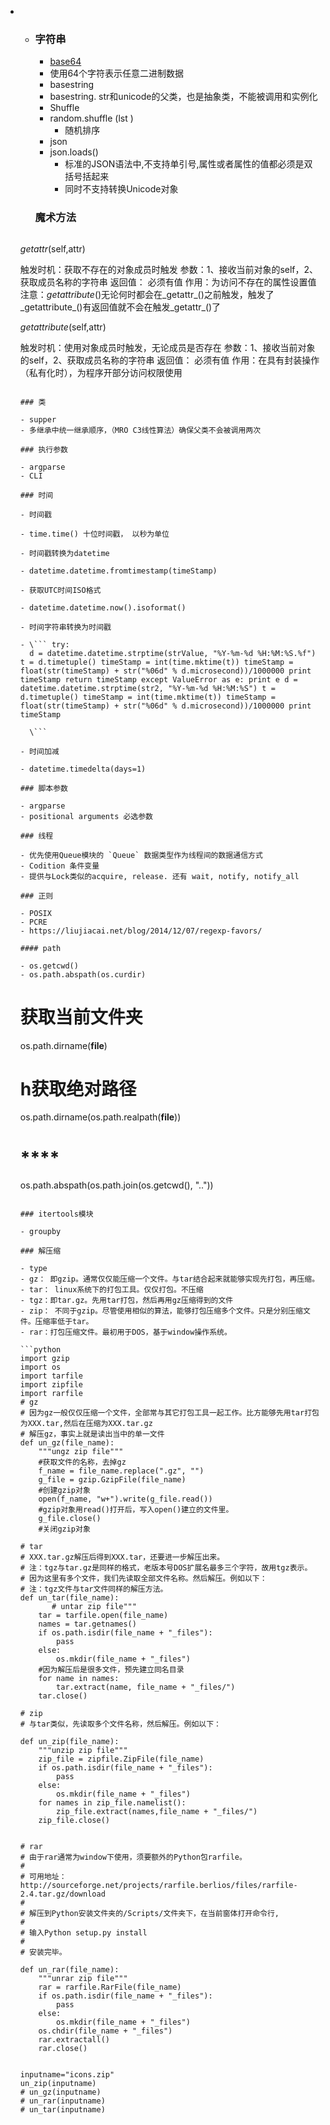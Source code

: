 * * ### 字符串
  		
      - [base64](https://www.liaoxuefeng.com/wiki/0014316089557264a6b348958f449949df42a6d3a2e542c000/001431954588961d6b6f51000ca4279a3415ce14ed9d709000)
      - 使用64个字符表示任意二进制数据
      - basestring
      - basestring. str和unicode的父类，也是抽象类，不能被调用和实例化
      - Shuffle
      - random.shuffle (lst )
        - 随机排序
      - json
      - json.loads()
        - 标准的JSON语法中,不支持单引号,属性或者属性的值都必须是双括号括起来
        - 同时不支持转换Unicode对象
      
      ### 魔术方法
    
    ```
  _getattr_(self,attr)
    
  触发时机：获取不存在的对象成员时触发
    参数：1、接收当前对象的self，2、获取成员名称的字符串
    返回值： 必须有值
    作用：为访问不存在的属性设置值
    注意：_getattribute_()无论何时都会在_getattr_()之前触发，触发了_getattribute_()有返回值就不会在触发_getattr_()了
    
    
    _getattribute_(self,attr)
    
    触发时机：使用对象成员时触发，无论成员是否存在
    参数：1、接收当前对象的self，2、获取成员名称的字符串
    返回值： 必须有值
    作用：在具有封装操作（私有化时），为程序开部分访问权限使用
    ```
    
    ### 类
    
    - supper
    - 多继承中统一继承顺序，（MRO C3线性算法）确保父类不会被调用两次
    
    ### 执行参数
    
    - argparse
    - CLI
    
    ### 时间
    
    - 时间戳
    
    - time.time() 十位时间戳， 以秒为单位
    
    - 时间戳转换为datetime
    
    - datetime.datetime.fromtimestamp(timeStamp)
    
    - 获取UTC时间ISO格式
    
    - datetime.datetime.now().isoformat()
    
    - 时间字符串转换为时间戳
    
    - \``` try:
      d = datetime.datetime.strptime(strValue, "%Y-%m-%d %H:%M:%S.%f") t = d.timetuple() timeStamp = int(time.mktime(t)) timeStamp = float(str(timeStamp) + str("%06d" % d.microsecond))/1000000 print timeStamp return timeStamp except ValueError as e: print e d = datetime.datetime.strptime(str2, "%Y-%m-%d %H:%M:%S") t = d.timetuple() timeStamp = int(time.mktime(t)) timeStamp = float(str(timeStamp) + str("%06d" % d.microsecond))/1000000 print timeStamp
    
      \```
    
    - 时间加减
    
    - datetime.timedelta(days=1)
    
    ### 脚本参数
    
    - argparse
    - positional arguments 必选参数
    
    ### 线程
    
    - 优先使用Queue模块的 `Queue` 数据类型作为线程间的数据通信方式
    - Codition 条件变量
    - 提供与Lock类似的acquire, release. 还有 wait, notify, notify_all
    
    ### 正则
    
    - POSIX
    - PCRE
    - https://liujiacai.net/blog/2014/12/07/regexp-favors/
    
    #### path
    
    - os.getcwd()
    - os.path.abspath(os.curdir)
    
    ```
    # 获取当前文件夹
    os.path.dirname(__file__)
    
    # h获取绝对路径
    os.path.dirname(os.path.realpath(__file__))
    
    # ****
    os.path.abspath(os.path.join(os.getcwd(), ".."))
    ```
    
    ### itertools模块
    
    - groupby
    
    ### 解压缩
    
    - type
    - gz： 即gzip。通常仅仅能压缩一个文件。与tar结合起来就能够实现先打包，再压缩。
    - tar： linux系统下的打包工具。仅仅打包。不压缩
    - tgz：即tar.gz。先用tar打包，然后再用gz压缩得到的文件
    - zip： 不同于gzip。尽管使用相似的算法，能够打包压缩多个文件。只是分别压缩文件。压缩率低于tar。
    - rar：打包压缩文件。最初用于DOS，基于window操作系统。
    
    ```python
    import gzip
    import os
    import tarfile
    import zipfile
    import rarfile
    # gz
    # 因为gz一般仅仅压缩一个文件，全部常与其它打包工具一起工作。比方能够先用tar打包为XXX.tar,然后在压缩为XXX.tar.gz
    # 解压gz，事实上就是读出当中的单一文件
    def un_gz(file_name):
        """ungz zip file"""
        #获取文件的名称，去掉gz
        f_name = file_name.replace(".gz", "")
        g_file = gzip.GzipFile(file_name)
        #创建gzip对象
        open(f_name, "w+").write(g_file.read())
        #gzip对象用read()打开后，写入open()建立的文件里。
        g_file.close()
        #关闭gzip对象
    
    # tar
    # XXX.tar.gz解压后得到XXX.tar，还要进一步解压出来。
    # 注：tgz与tar.gz是同样的格式，老版本号DOS扩展名最多三个字符，故用tgz表示。
    # 因为这里有多个文件，我们先读取全部文件名称。然后解压。例如以下：
    # 注：tgz文件与tar文件同样的解压方法。
    def un_tar(file_name):
           # untar zip file"""
        tar = tarfile.open(file_name)
        names = tar.getnames()
        if os.path.isdir(file_name + "_files"):
            pass
        else:
            os.mkdir(file_name + "_files")
        #因为解压后是很多文件，预先建立同名目录
        for name in names:
            tar.extract(name, file_name + "_files/")
        tar.close()
    
    # zip
    # 与tar类似，先读取多个文件名称，然后解压。例如以下：
    
    def un_zip(file_name):
        """unzip zip file"""
        zip_file = zipfile.ZipFile(file_name)
        if os.path.isdir(file_name + "_files"):
            pass
        else:
            os.mkdir(file_name + "_files")
        for names in zip_file.namelist():
            zip_file.extract(names,file_name + "_files/")
        zip_file.close()
    
    
    # rar
    # 由于rar通常为window下使用，须要额外的Python包rarfile。
    #
    # 可用地址： http://sourceforge.net/projects/rarfile.berlios/files/rarfile-2.4.tar.gz/download
    #
    # 解压到Python安装文件夹的/Scripts/文件夹下，在当前窗体打开命令行,
    #
    # 输入Python setup.py install
    #
    # 安装完毕。
    
    def un_rar(file_name):
        """unrar zip file"""
        rar = rarfile.RarFile(file_name)
        if os.path.isdir(file_name + "_files"):
            pass
        else:
            os.mkdir(file_name + "_files")
        os.chdir(file_name + "_files")
        rar.extractall()
        rar.close()
    
    
    inputname="icons.zip"
    un_zip(inputname)
    # un_gz(inputname)
    # un_rar(inputname)
    # un_tar(inputname)
    ```